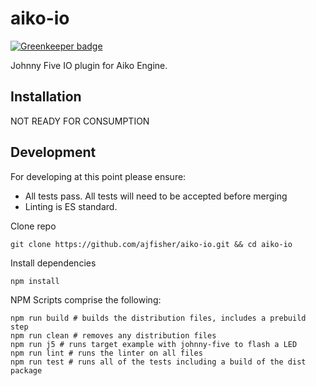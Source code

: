 # aiko-io

[![Greenkeeper badge](https://badges.greenkeeper.io/ajfisher/aiko-io.svg)](https://greenkeeper.io/)

Johnny Five IO plugin for Aiko Engine.

## Installation

NOT READY FOR CONSUMPTION

## Development

For developing at this point please ensure:

* All tests pass. All tests will need to be accepted before merging
* Linting is ES standard.

Clone repo

```
git clone https://github.com/ajfisher/aiko-io.git && cd aiko-io
```
Install dependencies

```
npm install
```

NPM Scripts comprise the following:

```
npm run build # builds the distribution files, includes a prebuild step
npm run clean # removes any distribution files
npm run j5 # runs target example with johnny-five to flash a LED
npm run lint # runs the linter on all files
npm run test # runs all of the tests including a build of the dist package
```





